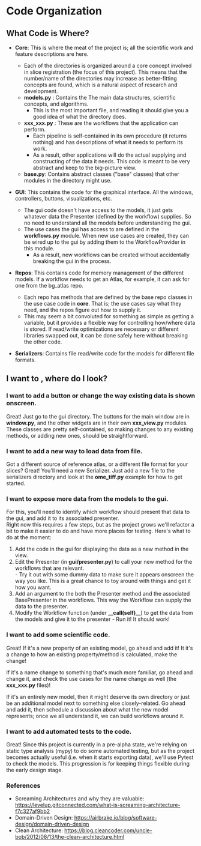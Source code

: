 
# Code Organization

## What Code is Where?

  - **Core**: This is where the meat of the project is; all the scientific work and feature descriptions are here.  
    - Each of the directories is organized around a core concept involved in slice registration (the focus of this project). This means that the number/name of the directories may increase as better-fitting concepts are found, which is a natural aspect of research and development. 
    - **models.py** : Contains the The main data structures, scientific concepts, and algorithms.  
      - This is the most important file, and reading it should give you a good idea of what the directory does.
    - **xxx_xxx.py** : These are the workflows that the application can perform. 
      - Each pipeline is self-contained in its own procedure (it returns nothing) and has descriptions of what it needs to perform its work.
      - As a result, other applications will do the actual supplying and constructing of the data it needs. This code is meant to be very abstract and keep to the big-picture view.
    - **base.py**: Contains abstract classes ("base" classes) that other modules in the directory might use.
    
  - **GUI**: This contains the code for the graphical interface.  All the windows, controllers, buttons, visualizations, etc.
    - The gui code doesn't have access to the models, it just gets whatever data the Presenter (defined by the workflow) supplies.  So no need to understand all the models before understanding the gui.
    - The use cases the gui has access to are defined in the **workflows.py** module.  When new use cases are created, they can be wired up to the gui by adding them to the WorkflowProvider in this module.
      - As a result, new workflows can be created without accidentally breaking the gui in the process. 
  
  - **Repos**: This contains code for memory management of the different models. If a workflow needs to get an Atlas, for example, it can ask for one from the bg_atlas repo.
    - Each repo has methods that are defined by the base repo classes in the use case code in **core**. That is; the use cases say what they need, and the repos figure out how to supply it. 
    - This may seem a bit convoluted for something as simple as getting a variable, but it provides a flexible way for controlling how/where data is stored.  If read/write optimizations are necessary or different libraries swapped out, it can be done safely here without breaking the other code.
    
  - **Serializers**: Contains file read/write code for the models for different file formats.
  
  
## I want to <x>, where do I look?

### I want to add a button or change the way existing data is shown onscreen.

Great!  Just go to the gui directory.  The buttons for the main window are in **window.py**, and the other widgets are in their own **xxx_view.py** modules.  These classes are pretty self-contained, so making changes to any existing methods, or adding new ones, should be straightforward.

### I want to add a new way to load data from file.  
  
Got a different source of reference atlas, or a different file format for your slices?  Great!  You'll need a new Serializer.
Just add a new file to the serializers directory and look at the **ome_tiff.py** example for how to get started.

### I want to expose more data from the models to the gui.

For this, you'll need to identify which workflow should present that data to the gui, and add it to its associated presenter.  
Right now this requires a few steps, but as the project grows we'll refactor a bit to make it easier to do and have more places for testing.  Here's what to do at the moment:

  1. Add the code in the gui for displaying the data as a new method in the view.
  2. Edit the Presenter (in **gui/presenter.py**) to call your new method for the workflows that are relevant.  
    - Try it out with some dummy data to make sure it appears onscreen the way you like.  This is a great chance to toy around with things and get it how you want. 
  3. Add an argument to the both the Presenter method and the associated BasePresenter in the workflows.  This way the Workflow can supply the data to the presenter.
  4. Modify the Workflow function (under **\_\_call(self)\_\_**) to get the data from the models and give it to the presenter
    - Run it!  It should work!
    
### I want to add some scientific code.

Great!  If it's a new property of an existing model, go ahead and add it!  It it's a change to how an existing property/method is calculated, make the change!

If it's a name change to something that's much more familiar, go ahead and change it, and check the use cases for the name change as well (the **xxx_xxx.py** files)!

If it's an entirely new model, then it might deserve its own directory or just be an additional model next to something else closely-related.  Go ahead and add it, then schedule a discussion about what the new model represents; once we all understand it, we can build workflows around it. 

### I want to add automated tests to the code.

Great!  Since this project is currently in a pre-alpha state, we're relying on static type analysis (mypy) to do some automated testing, but as the project becomes actually useful (i.e. when it starts exporting data), we'll use Pytest to check the models.  This progression is for keeping things flexible during the early design stage. 
   
### References

  - Screaming Architectures and why they are valuable: https://levelup.gitconnected.com/what-is-screaming-architecture-f7c327af9bb2
  - Domain-Driven Design: https://airbrake.io/blog/software-design/domain-driven-design
  - Clean Architecture: https://blog.cleancoder.com/uncle-bob/2012/08/13/the-clean-architecture.html
  